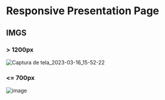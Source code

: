 # Responsive Presentation Page

## IMGS

###  > 1200px

![Captura de tela_2023-03-16_15-52-22](https://user-images.githubusercontent.com/117551076/225724638-b84b524b-6125-4e07-af12-4a3b705e9b4b.png)

###  <= 700px

![image](https://user-images.githubusercontent.com/117551076/225726257-66f7e88a-f373-482c-ae5a-c25bb54668a8.png)

